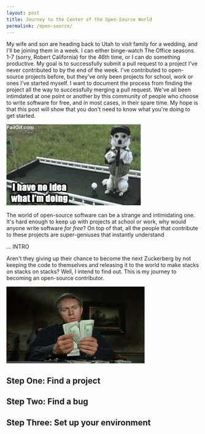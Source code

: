 ```yaml
---
layout: post
title: Journey to the Center of the Open-Source World
permalink: /open-source/
---
```


My wife and son are heading back to Utah to visit family for a wedding, and I'll be joining them in a week. I can either binge-watch The Office seasons 1-7 (sorry, Robert California) for the 46th time, or I can do something productive. My goal is to successfully submit a pull request to a project I've never contributed to by the end of the week. I've contributed to open-source projects before, but they've only been projects for school, work or ones I've started myself. I want to document the process from finding the project all the way to successfully merging a pull request. We've all been intimdated at one point or another by this community of people who choose to write software for free, and in most cases, in their spare time. My hope is that this post will show that you don't need to know what you're doing to get started.

![alt text](/images/dog.gif) 

The world of open-source software can be a strange and intimidating one. It's hard enough to keep up with projects at school or work, why would anyone write software *for free*? On top of that, all the people that contribute to these projects are super-geniuses that instantly understand

... INTRO

Aren't they giving up their chance to become the next Zuckerberg by not keeping the code to themselves and releasing it to the world to make stacks on stacks on stacks? Well, I intend to find out. This is my journey to becoming an open-source contributor.

![alt text](/images/stacks.gif) 

## Step One: Find a project



## Step Two: Find a bug

## Step Three: Set up your environment

## 
